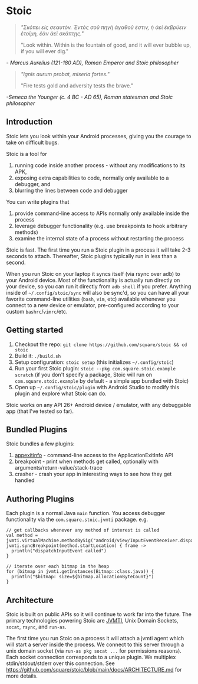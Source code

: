 # Stoic

> *"Σκόπει εἰς σεαυτόν. Ἐντὸς σοῦ πηγὴ ἀγαθοῦ ἐστιν, ἡ ἀεὶ ἐκβρύειν ἑτοίμη, ἐὰν ἀεὶ σκάπτῃς."*
>
> "Look within. Within is the fountain of good, and it will ever bubble up, if you will ever dig."

*- Marcus Aurelius (121-180 AD), Roman Emperor and Stoic philosopher*

> *"Ignis aurum probat, miseria fortes."*
>
> "Fire tests gold and adversity tests the brave."

*-Seneca the Younger (c. 4 BC - AD 65), Roman statesman and Stoic philosopher*


## Introduction

Stoic lets you look within your Android processes, giving you the courage to
take on difficult bugs.

Stoic is a tool for
1. running code inside another process - without any modifications to its APK,
2. exposing extra capabilities to code, normally only available to a debugger, and
3. blurring the lines between code and debugger

You can write plugins that
1. provide command-line access to APIs normally only available inside the process
2. leverage debugger functionality (e.g. use breakpoints to hook arbitrary methods)
3. examine the internal state of a process without restarting the process

Stoic is fast. The first time you run a Stoic plugin in a process it will take 2-3
seconds to attach. Thereafter, Stoic plugins typically run in less than a second.

When you run Stoic on your laptop it syncs itself (via rsync over adb) to your
Android device. Most of the functionality is actually run directly on your device,
so you can run it directly from `adb shell` if you prefer. Anything inside of
`~/.config/stoic/sync` will also be sync'd, so you can have all your favorite
command-line utilities (`bash`, `vim`, etc) available whenever you connect to a new
device or emulator, pre-configured according to your custom `bashrc`/`vimrc`/etc.


## Getting started

1. Checkout the repo: `git clone https://github.com/square/stoic && cd stoic`
2. Build it: `./build.sh`
3. Setup configuration: `stoic setup` (this initializes `~/.config/stoic`)
4. Run your first Stoic plugin: `stoic --pkg com.square.stoic.example scratch`
   (if you don't specify a package, Stoic will run on `com.square.stoic.example`
   by default - a simple app bundled with Stoic)
5. Open up `~/.config/stoic/plugin` with Android Studio to modify this plugin and explore what Stoic can do.

Stoic works on any API 26+ Android device / emulator, with any debuggable app (that I've tested so far).


## Bundled Plugins

Stoic bundles a few plugins:
1. [appexitinfo](https://github.com/square/stoic/blob/main/docs/APPEXITINFO.md) - command-line access to the ApplicationExitInfo API
2. breakpoint - print when methods get called, optionally with arguments/return-value/stack-trace
3. crasher - crash your app in interesting ways to see how they get handled


## Authoring Plugins

Each plugin is a normal Java `main` function. You access debugger functionality via the `com.square.stoic.jvmti` package. e.g.
```
// get callbacks whenever any method of interest is called
val method = jvmti.virtualMachine.methodBySig("android/view/InputEventReceiver.dispatchInputEvent(ILandroid/view/InputEvent;)V")
jvmti.syncBreakpoint(method.startLocation) { frame ->
  println("dispatchInputEvent called")
}

// iterate over each bitmap in the heap
for (bitmap in jvmti.getInstances(Bitmap::class.java)) {
  println("$bitmap: size=${bitmap.allocationByteCount}")
}
```

## Architecture

Stoic is built on public APIs so it will continue to work far into the future.
The primary technologies powering Stoic are
[JVMTI](https://en.wikipedia.org/wiki/Java_Virtual_Machine_Tools_Interface),
Unix Domain Sockets, `socat`, `rsync`, and `run-as`.

The first time you run Stoic on a process it will attach a jvmti agent which
will start a server inside the process. We connect to this server
through a unix domain socket (via `run-as pkg socat ...` for permissions reasons).
Each socket connection corresponds to a unique plugin. We multiplex
stdin/stdout/stderr over this connection. See
https://github.com/square/stoic/blob/main/docs/ARCHITECTURE.md for more details.
